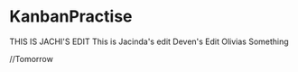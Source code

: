 # KanbanPractise
THIS IS JACHI'S EDIT
This is Jacinda's edit
Deven's Edit
Olivias 
Something






//Tomorrow
